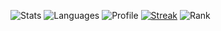 ![Stats](http://github-profile-summary-cards.vercel.app/api/cards/stats?username=SchweGELBin&theme=tokyonight)
![Languages](http://github-profile-summary-cards.vercel.app/api/cards/most-commit-language?username=SchweGELBin&theme=tokyonight)
![Profile](http://github-profile-summary-cards.vercel.app/api/cards/profile-details?username=SchweGELBin&theme=tokyonight)
[![Streak](https://streak-stats.demolab.com?user=SchweGELBin&theme=tokyonight&hide_border=true&border_radius=6&date_format=j%20M%5B%20Y%5D&card_width=700)](https://git.io/streak-stats)
![Rank](https://github-readme-stats.vercel.app/api/?username=SchweGELBin&theme=tokyonight&hide_border=true&border_radius=6&card_width=467&custom_title=Rank&show_icons=true&include_all_commits=false&rank_icon=default)
